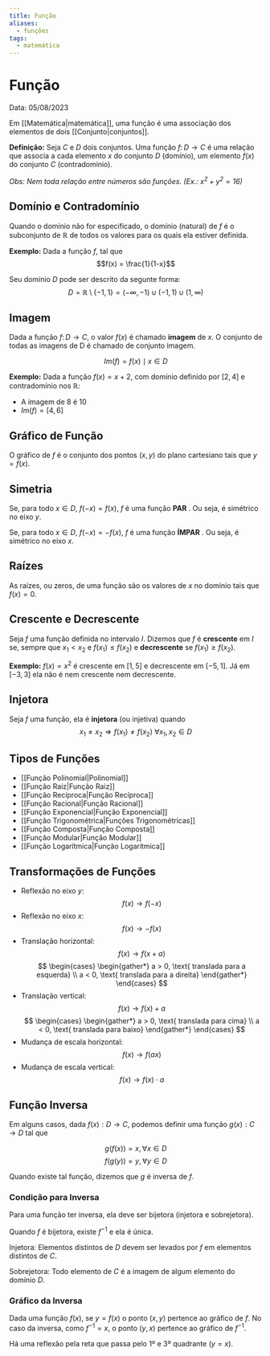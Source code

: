 ```yaml
---
title: Função
aliases:
  - funções
tags:
  - matemática
---
```


# Função

Data: 05/08/2023

Em [[Matemática|matemática]], uma função é uma associação dos elementos de dois [[Conjunto|conjuntos]].

**Definição:** Seja $C$ e $D$ dois conjuntos. Uma função $f\colon D \to C$ é uma relação que associa a cada elemento $x$ do conjunto $D$ (domínio), um elemento $f(x)$ do conjunto $C$ (contradomínio).

_Obs: Nem toda relação entre números são funções. (Ex.: $x^2 + y^2 = 16$)_

## Domínio e Contradomínio

Quando o domínio não for especificado, o domínio (natural) de $f$ é o subconjunto de $\mathbb{R}$ de todos os valores para os quais ela estiver definida.

**Exemplo:** Dada a função $f$, tal que
$$f(x) = \frac{1}{1-x}$$

Seu domínio $D$ pode ser descrito da segunte forma:
$$D = \mathbb{R} \setminus \lbrace-1, 1\rbrace = (-\infty, -1)\cup(-1, 1)\cup(1, \infty)$$

## Imagem

Dada a função $f\colon D \to C$, o valor $f(x)$ é chamado **imagem** de $x$. O conjunto de todas as imagens de D é chamado de conjunto imagem.

$$Im(f) = {f(x) \mid x \in D}$$

**Exemplo:** Dada a função $f(x) = x+2$, com domínio definido por $[2, 4]$ e contradomínio nos $\mathbb{R}$:

- A imagem de 8 é 10
- $Im(f) = [4,6]$

## Gráfico de Função

O gráfico de $f$ é o conjunto dos pontos $(x,y)$ do plano cartesiano tais que $y = f(x)$.

## Simetria

Se, para todo $x \in D$, $f(-x) = f(x)$, $f$ é uma função **PAR** . Ou seja, é simétrico no eixo $y$.

Se, para todo $x \in D$, $f(-x) = -f(x)$, $f$ é uma função **ÍMPAR** . Ou seja, é simétrico no eixo $x$.

## Raízes

As raízes, ou zeros, de uma função são os valores de $x$ no domínio tais que $f(x) = 0$.

## Crescente e Decrescente

Seja $f$ uma função definida no intervalo $I$. Dizemos que $f$ é **crescente** em $I$ se, sempre que $x_1 < x_2$ e $f(x_1) \leq f(x_2)$ e **decrescente** se $f(x_1) \geq f(x_2)$.

**Exemplo:** $f(x) = x^2$ é crescente em $[1, 5]$ e decrescente em $[-5, 1]$. Já em $[-3, 3]$ ela não é nem crescente nem decrescente.

## Injetora

Seja $f$ uma função, ela é **injetora** (ou injetiva) quando
$$x_1 \ne x_2 \Rightarrow f(x_1) \ne f(x_2) \ \forall x_1, x_2 \in D$$

## Tipos de Funções

- [[Função Polinomial|Polinomial]]
- [[Função Raiz|Função Raiz]]
- [[Função Recíproca|Função Recíproca]]
- [[Função Racional|Função Racional]]
- [[Função Exponencial|Função Exponencial]]
- [[Função Trigonométrica|Funções Trigonométricas]]
- [[Função Composta|Função Composta]]
- [[Função Modular|Função Modular]]
- [[Função Logarítmica|Função Logarítmica]]

## Transformações de Funções

- Reflexão no eixo $y$:
  $$f(x) \to f(-x)$$
- Reflexão no eixo $x$:
  $$f(x) \to -f(x)$$
- Translação horizontal:
  $$f(x) \to f(x + a)$$
  $$
  \begin{cases}
  \begin{gather*}
  a > 0, \text{ translada para a esquerda} \\
  a < 0, \text{ translada para a direita}
  \end{gather*}
  \end{cases}
  $$
- Translação vertical:
  $$f(x) \to f(x) + a$$
  $$
  \begin{cases}
  \begin{gather*}
  a > 0, \text{ translada para cima} \\
  a < 0, \text{ translada para baixo}
  \end{gather*}
  \end{cases}
  $$
- Mudança de escala horizontal:
  $$f(x) \to f(ax)$$
- Mudança de escala vertical:
  $$f(x) \to f(x) \cdot a$$

## Função Inversa

Em alguns casos, dada $f(x): D \to C$, podemos definir uma função $g(x): C \to D$ tal que

$$g(f(x)) = x, \forall x \in D$$
$$f(g(y)) = y, \forall y \in D$$

Quando existe tal função, dizemos que $g$ é inversa de $f$.

### Condição para Inversa

Para uma função ter inversa, ela deve ser bijetora (injetora e sobrejetora).

Quando $f$ é bijetora, existe $f^{-1}$ e ela é única.

Injetora: Elementos distintos de $D$ devem ser levados por $f$ em elementos distintos de $C$.

Sobrejetora: Todo elemento de $C$ é a imagem de algum elemento do domínio $D$.

### Gráfico da Inversa

Dada uma função $f(x)$, se $y = f(x)$ o ponto $(x, y)$ pertence ao gráfico de $f$. No caso da inversa, como $f^{-1} = x$, o ponto $(y,x)$ pertence ao gráfico de $f^{-1}$.

Há uma reflexão pela reta que passa pelo 1º e 3º quadrante ($y = x$).
